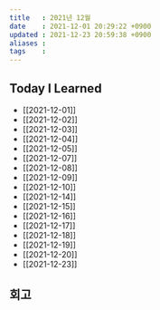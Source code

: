 ```yaml
---
title   : 2021년 12월
date    : 2021-12-01 20:29:22 +0900
updated : 2021-12-23 20:59:38 +0900
aliases : 
tags    : 
---
```

## Today I Learned
- [[2021-12-01]]
- [[2021-12-02]]
- [[2021-12-03]]
- [[2021-12-04]]
- [[2021-12-05]]
- [[2021-12-07]]
- [[2021-12-08]]
- [[2021-12-09]]
- [[2021-12-10]]
- [[2021-12-14]]
- [[2021-12-15]]
- [[2021-12-16]]
- [[2021-12-17]]
- [[2021-12-18]]
- [[2021-12-19]]
- [[2021-12-20]]
- [[2021-12-23]]

## 회고
